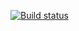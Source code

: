 [![Build status](https://ci.appveyor.com/api/projects/status/7wle46iw8bx5lhvf?svg=true)](https://ci.appveyor.com/project/Irina51479/postmanecho)